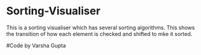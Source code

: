 # Sorting-Visualiser
This is a sorting visualiser which has several sorting algorithms. This shows the transition of how each element is checked and shifted to mke it sorted.



#Code by Varsha Gupta
